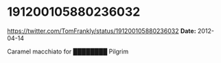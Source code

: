 # 191200105880236032
https://twitter.com/TomFrankly/status/191200105880236032
**Date:** 2012-04-14

Caramel macchiato for ████████ Pilgrim
